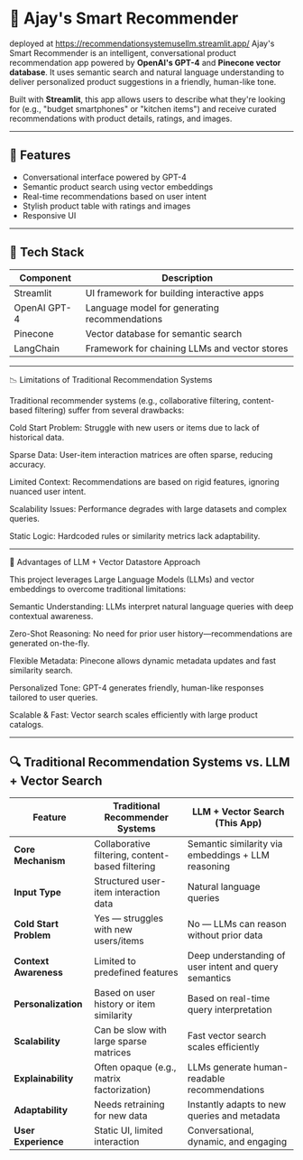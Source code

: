 # 🧠 Ajay's Smart Recommender
deployed at https://recommendationsystemusellm.streamlit.app/
Ajay's Smart Recommender is an intelligent, conversational product recommendation app powered by **OpenAI's GPT-4** and **Pinecone vector database**. It uses semantic search and natural language understanding to deliver personalized product suggestions in a friendly, human-like tone.

Built with **Streamlit**, this app allows users to describe what they're looking for (e.g., "budget smartphones" or "kitchen items") and receive curated recommendations with product details, ratings, and images.

---

## 🚀 Features

- Conversational interface powered by GPT-4
- Semantic product search using vector embeddings
- Real-time recommendations based on user intent
- Stylish product table with ratings and images
- Responsive UI

---

## 🧰 Tech Stack

| Component        | Description                                      |
|------------------|--------------------------------------------------|
| Streamlit        | UI framework for building interactive apps       |
| OpenAI GPT-4     | Language model for generating recommendations    |
| Pinecone         | Vector database for semantic search              |
| LangChain        | Framework for chaining LLMs and vector stores    |

---

📉 Limitations of Traditional Recommendation Systems

Traditional recommender systems (e.g., collaborative filtering, content-based filtering) suffer from several drawbacks:

Cold Start Problem: Struggle with new users or items due to lack of historical data.

Sparse Data: User-item interaction matrices are often sparse, reducing accuracy.

Limited Context: Recommendations are based on rigid features, ignoring nuanced user intent.

Scalability Issues: Performance degrades with large datasets and complex queries.

Static Logic: Hardcoded rules or similarity metrics lack adaptability.

---

🌟 Advantages of LLM + Vector Datastore Approach

This project leverages Large Language Models (LLMs) and vector embeddings to overcome traditional limitations:

Semantic Understanding: LLMs interpret natural language queries with deep contextual awareness.

Zero-Shot Reasoning: No need for prior user history—recommendations are generated on-the-fly.

Flexible Metadata: Pinecone allows dynamic metadata updates and fast similarity search.

Personalized Tone: GPT-4 generates friendly, human-like responses tailored to user queries.

Scalable & Fast: Vector search scales efficiently with large product catalogs.

---

## 🔍 Traditional Recommendation Systems vs. LLM + Vector Search

| Feature                       | Traditional Recommender Systems                  | LLM + Vector Search (This App)                         |
|-------------------------------|--------------------------------------------------|--------------------------------------------------------|
| **Core Mechanism**            | Collaborative filtering, content-based filtering | Semantic similarity via embeddings + LLM reasoning     |
| **Input Type**                | Structured user-item interaction data            | Natural language queries                               |
| **Cold Start Problem**        | Yes — struggles with new users/items             | No — LLMs can reason without prior data                |
| **Context Awareness**         | Limited to predefined features                   | Deep understanding of user intent and query semantics  |
| **Personalization**           | Based on user history or item similarity         | Based on real-time query interpretation                |
| **Scalability**               | Can be slow with large sparse matrices           | Fast vector search scales efficiently                  |
| **Explainability**            | Often opaque (e.g., matrix factorization)        | LLMs generate human-readable recommendations           |
| **Adaptability**              | Needs retraining for new data                    | Instantly adapts to new queries and metadata           |
| **User Experience**           | Static UI, limited interaction                   | Conversational, dynamic, and engaging                  |


